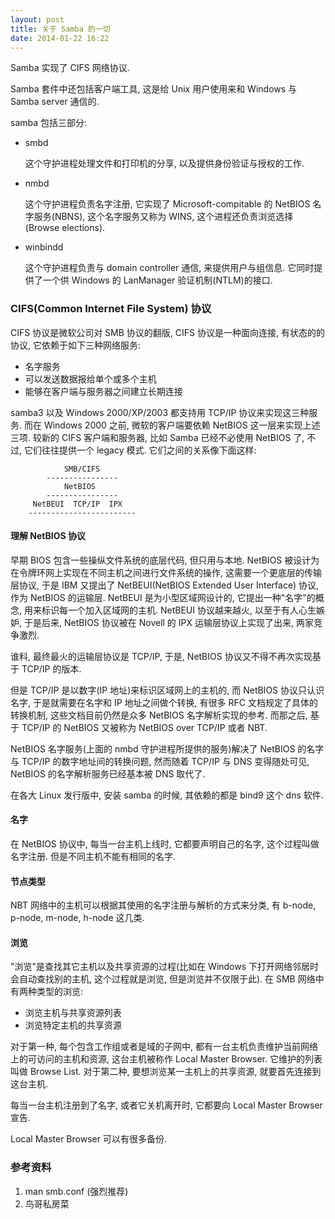```yaml
---
layout: post
title: 关于 Samba 的一切
date: 2014-01-22 16:22
---
```


Samba 实现了 CIFS 网络协议.

Samba 套件中还包括客户端工具, 这是给 Unix 用户使用来和 Windows 与 Samba server 通信的.

samba 包括三部分:

*   smbd
    
    这个守护进程处理文件和打印机的分享, 以及提供身份验证与授权的工作.

*   nmbd

    这个守护进程负责名字注册, 它实现了 Microsoft-compitable 的 NetBIOS 名字服务(NBNS), 这个名字服务又称为 WINS, 这个进程还负责浏览选择(Browse elections).

*   winbindd

    这个守护进程负责与 domain controller 通信, 来提供用户与组信息. 它同时提供了一个供 Windows 的 LanManager 验证机制(NTLM)的接口.

### CIFS(Common Internet File System) 协议

CIFS 协议是微软公司对 SMB 协议的翻版, CIFS 协议是一种面向连接, 有状态的的协议, 它依赖于如下三种网络服务:

*   名字服务
*   可以发送数据报给单个或多个主机
*   能够在客户端与服务器之间建立长期连接

samba3 以及 Windows 2000/XP/2003 都支持用 TCP/IP 协议来实现这三种服务. 而在 Windows 2000 之前, 微软的客户端要依赖 NetBIOS 这一层来实现上述三项. 较新的 CIFS 客户端和服务器, 比如 Samba 已经不必使用 NetBIOS 了, 不过, 它们往往提供一个 legacy 模式. 它们之间的关系像下面这样: 

                SMB/CIFS
            ----------------
                NetBIOS
            ----------------
         NetBEUI  TCP/IP  IPX
        ------------------------

#### 理解 NetBIOS 协议

早期 BIOS 包含一些操纵文件系统的底层代码, 但只用与本地. NetBIOS 被设计为在令牌环网上实现在不同主机之间进行文件系统的操作, 这需要一个更底层的传输层协议, 于是 IBM 又提出了 NetBEUI(NetBIOS Extended User Interface) 协议, 作为 NetBIOS 的运输层. NetBEUI 是为小型区域网设计的, 它提出一种"名字"的概念, 用来标识每一个加入区域网的主机. NetBEUI 协议越来越火, 以至于有人心生嫉妒, 于是后来, NetBIOS 协议被在 Novell 的 IPX 运输层协议上实现了出来, 两家竞争激烈.

谁料, 最终最火的运输层协议是 TCP/IP, 于是, NetBIOS 协议又不得不再次实现基于 TCP/IP 的版本.

但是 TCP/IP 是以数字(IP 地址)来标识区域网上的主机的, 而 NetBIOS 协议只认识名字, 于是就需要在名字和 IP 地址之间做个转换, 有很多 RFC 文档规定了具体的转换机制, 这些文档目前仍然是众多 NetBIOS 名字解析实现的参考. 而那之后, 基于 TCP/IP 的 NetBIOS 又被称为 NetBIOS over TCP/IP 或者 NBT.

NetBIOS 名字服务(上面的 nmbd 守护进程所提供的服务)解决了 NetBIOS 的名字与 TCP/IP 的数字地址间的转换问题, 然而随着 TCP/IP 与 DNS 变得随处可见, NetBIOS 的名字解析服务已经基本被 DNS 取代了.

在各大 Linux 发行版中, 安装 samba 的时候, 其依赖的都是 bind9 这个 dns 软件.

#### 名字

在 NetBIOS 协议中, 每当一台主机上线时, 它都要声明自己的名字, 这个过程叫做名字注册. 但是不同主机不能有相同的名字.

#### 节点类型

NBT 网络中的主机可以根据其使用的名字注册与解析的方式来分类, 有 b-node, p-node, m-node, h-node 这几类. 

#### 浏览

"浏览"是查找其它主机以及共享资源的过程(比如在 Windows 下打开网络邻居时会自动查找别的主机, 这个过程就是浏览, 但是浏览并不仅限于此). 在 SMB 网络中有两种类型的浏览:

*   浏览主机与共享资源列表
*   浏览特定主机的共享资源

对于第一种, 每个包含工作组或者是域的子网中, 都有一台主机负责维护当前网络上的可访问的主机和资源, 这台主机被称作 Local Master Browser. 它维护的列表叫做 Browse List. 对于第二种, 要想浏览某一主机上的共享资源, 就要首先连接到这台主机.

每当一台主机注册到了名字, 或者它关机离开时, 它都要向 Local Master Browser 宣告.

Local Master Browser 可以有很多备份.


### 参考资料

1.  man smb.conf (强烈推荐)
2.  鸟哥私房菜
